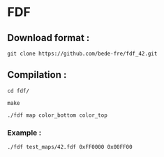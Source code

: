 # FDF


## Download format :

```
git clone https://github.com/bede-fre/fdf_42.git
```

## Compilation :

```
cd fdf/

make

./fdf map color_bottom color_top
```
### Example :
```
./fdf test_maps/42.fdf 0xFF0000 0x00FF00
```
